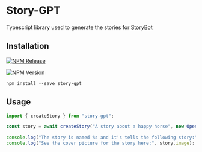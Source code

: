 # Story-GPT

Typescript library used to generate the stories for [StoryBot](https://storybot.dev)

## Installation

[![NPM Release](https://github.com/CodingBull-dev/story-gpt/actions/workflows/npm-publish.yml/badge.svg?branch=main)](https://github.com/CodingBull-dev/story-gpt/actions/workflows/npm-publish.yml)

![NPM Version](https://img.shields.io/npm/v/story-gpt)

`npm install --save story-gpt`

## Usage

```typescript
import { createStory } from "story-gpt";

const story = await createStory("A story about a happy horse", new OpenAI({apiKey: ">my api key<"}));

console.log("The story is named %s and it's tells the following story:", story.title, story.content);
console.log("See the cover picture for the story here:", story.image);
```
